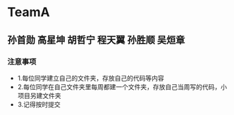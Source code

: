 # TeamA

## 孙首勋 高星坤 胡哲宁 程天翼 孙胜顺 吴烜章
### 注意事项
- 1.每位同学建立自己的文件夹，存放自己的代码等内容
- 2.每位同学在自己文件夹里每周都建一个文件夹，存放自己当周写的代码，小项目另建文件夹
- 3.记得按时提交
